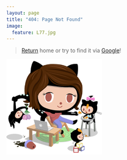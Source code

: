 ```yaml
---
layout: page
title: "404: Page Not Found"
image:
  feature: L77.jpg
---  
```


> [Return][1] home or try to find it via [Google][2]!

![octocat][3]

[1]: /
[2]: http://www.google.com
[3]: /data/img/momtocat.png
